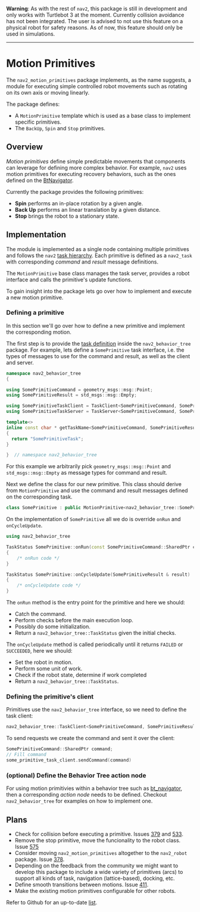 **Warning**: As with the rest of `nav2`, this package is still in development and only works with Turtlebot 3 at the moment. Currently collision avoidance has not been integrated. The user is advised to not use this feature on a physical robot for safety reasons.  As of now, this feature should only be used in simulations.

---

# Motion Primitives

The `nav2_motion_primitives` package implements, as the name suggests, a module for executing simple controlled robot movements such as rotating on its own axis or moving linearly.

The package defines:
- A `MotionPrimitive` template which is used as a base class to implement specific primitives.
- The `BackUp`, `Spin` and `Stop` primitives.

## Overview

*Motion primitives* define simple predictable movements that components can leverage for defining more complex behavior. For example, `nav2` uses motion primitives for executing recovery behaviors, such as the ones defined on the [BtNavigator](../nav2_bt_navigator/README.md##Recovery-Behavior-Trees).

Currently the package provides the following primitives:
- **Spin** performs an in-place rotation by a given angle.
- **Back Up** performs an linear translation by a given distance.
- **Stop** brings the robot to a stationary state.

## Implementation

The module is implemented as a single node containing multiple primitives and follows the `nav2` [task hierarchy](../nav2_behavior_tree/README.md#Overview). Each primitive is defined as a `nav2_task` with corresponding *command* and *result* message definitions.

The `MotionPrimitive` base class manages the task server, provides a robot interface and calls the primitive's update functions.

To gain insight into the package lets go over how to implement and execute a new motion primitive.

### Defining a primitive

In this section we'll go over how to define a new primitive and implement the corresponding motion.

The first step is to provide the [task definition](../nav2_behavior_tree/README.md) inside the `nav2_behavior_tree` package. For example, lets define a `SomePrimitive` task interface, i.e. the types of messages to use for the command and result, as well as the client and server.

```cpp
namespace nav2_behavior_tree
{

using SomePrimitiveCommand = geometry_msgs::msg::Point;
using SomePrimitiveResult = std_msgs::msg::Empty;

using SomePrimitiveTaskClient = TaskClient<SomePrimitiveCommand, SomePrimitiveResult>;
using SomePrimitiveTaskServer = TaskServer<SomePrimitiveCommand, SomePrimitiveResult>;

template<>
inline const char * getTaskName<SomePrimitiveCommand, SomePrimitiveResult>()
{
  return "SomePrimitiveTask";
}

}  // namespace nav2_behavior_tree
```

For this example we arbitrarily pick `geometry_msgs::msg::Point` and `std_msgs::msg::Empty` as message types for command and result.

Next we define the class for our new primitive. This class should derive from `MotionPrimitive` and use the command and result messages defined on the corresponding task.

```cpp
class SomePrimitive : public MotionPrimitive<nav2_behavior_tree::SomePrimitiveCommand, nav2_behavior_tree::SomePrimitiveResult>
```

On the implementation of `SomePrimitive` all we do is override `onRun` and `onCycleUpdate`.

```cpp
using nav2_behavior_tree

TaskStatus SomePrimitive::onRun(const SomePrimitiveCommand::SharedPtr command)
{
    /* onRun code */
}

TaskStatus SomePrimitive::onCycleUpdate(SomePrimitiveResult & result)
{
    /* onCycleUpdate code */
}
```

The `onRun` method is the entry point for the primitive and here we should:
- Catch the command.
- Perform checks before the main execution loop.
- Possibly do some initialization.
- Return a `nav2_behavior_tree::TaskStatus` given the initial checks.

The `onCycleUpdate` method is called periodically until it returns `FAILED` or `SUCCEEDED`, here we should:
- Set the robot in motion.
- Perform some unit of work.
- Check if the robot state, determine if work completed
- Return a `nav2_behavior_tree::TaskStatus`.

### Defining the primitive's client

Primitives use the `nav2_behavior_tree` interface, so we need to define the task client:

```cpp
nav2_behavior_tree::TaskClient<SomePrimitiveCommand, SomePrimitiveResult> some_primitive_task_client;
```

To send requests we create the command and sent it over the client:

```cpp
SomePrimitiveCommand::SharedPtr command;
// Fill command
some_primitive_task_client.sendCommand(command)
```

### (optional) Define the Behavior Tree action node

For using motion primitivies within a behavior tree such as [bt_navigator](../nav2_bt_navigator/README.md##Navigation-Behavior-Trees), then a corresponding *action node* needs to be defined. Checkout `nav2_behavior_tree` for examples on how to implement one.

## Plans

- Check for collision before executing a primitive. Issues [379](https://github.com/ros-planning/navigation2/issues/379) and [533](https://github.com/ros-planning/navigation2/issues/533).
- Remove the stop primitive, move the funcionality to the robot class. Issue [575](https://github.com/ros-planning/navigation2/issues/575)
- Consider moving `nav2_motion_primitives` altogether to the `nav2_robot` package. Issue [378](https://github.com/ros-planning/navigation2/issues/378).
- Depending on the feedback from the community we might want to develop this package to include a wide variety of primitives (arcs) to support all kinds of task, navigation (lattice-based), docking, etc.
- Define smooth transitions between motions. Issue [411](https://github.com/ros-planning/navigation2/issues/411).
- Make the existing motion primitives configurable for other robots.

Refer to Github for an up-to-date [list](https://github.com/ros-planning/navigation2/issues?q=is%3Aopen+is%3Aissue+label%3Anav2_motion_primitives).
